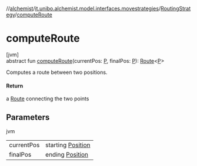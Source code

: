 //[alchemist](../../../index.md)/[it.unibo.alchemist.model.interfaces.movestrategies](../index.md)/[RoutingStrategy](index.md)/[computeRoute](compute-route.md)

# computeRoute

[jvm]\
abstract fun [computeRoute](compute-route.md)(currentPos: [P](../../it.unibo.alchemist.model.interfaces/-route/index.md), finalPos: [P](../../it.unibo.alchemist.model.interfaces/-route/index.md)): [Route](../../it.unibo.alchemist.model.interfaces/-route/index.md)<[P](../../it.unibo.alchemist.model.interfaces/-route/index.md)>

Computes a route between two positions.

#### Return

a [Route](../../it.unibo.alchemist.model.interfaces/-route/index.md) connecting the two points

## Parameters

jvm

| | |
|---|---|
| currentPos | starting [Position](../../it.unibo.alchemist.model.interfaces/-position/index.md) |
| finalPos | ending [Position](../../it.unibo.alchemist.model.interfaces/-position/index.md) |
